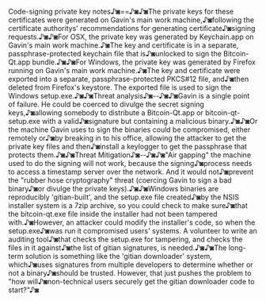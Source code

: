 Code-signing private key notes♪◙==♪◙♪◙The private keys for these certificates were generated on Gavin's main work machine,♪◙following the certificate authoritys' recommendations for generating certificate♪◙signing requests.♪◙♪◙For OSX, the private key was generated by Keychain.app on Gavin's main work machine.♪◙The key and certificate is in a separate, passphrase-protected keychain file that is♪◙unlocked to sign the Bitcoin-Qt.app bundle.♪◙♪◙For Windows, the private key was generated by Firefox running on Gavin's main work machine.♪◙The key and certificate were exported into a separate, passphrase-protected PKCS#12 file, and♪◙then deleted from Firefox's keystore. The exported file is used to sign the Windows setup.exe.♪◙♪◙Threat analysis♪◙--♪◙♪◙Gavin is a single point of failure. He could be coerced to divulge the secret signing keys,♪◙allowing somebody to distribute a Bitcoin-Qt.app or bitcoin-qt-setup.exe with a valid♪◙signature but containing a malicious binary.♪◙♪◙Or the machine Gavin uses to sign the binaries could be compromised, either remotely or♪◙by breaking in to his office, allowing the attacker to get the private key files and then♪◙install a keylogger to get the passphrase that protects them.♪◙♪◙Threat Mitigation♪◙--♪◙♪◙"Air gapping" the machine used to do the signing will not work, because the signing♪◙process needs to access a timestamp server over the network. And it would not♪◙prevent the "rubber hose cryptography" threat (coercing Gavin to sign a bad binary♪◙or divulge the private keys).♪◙♪◙Windows binaries are reproducibly 'gitian-built', and the setup.exe file created♪◙by the NSIS installer system is a 7zip archive, so you could check to make sure♪◙that the bitcoin-qt.exe file inside the installer had not been tampered with.♪◙However, an attacker could modify the installer's code, so when the setup.exe♪◙was run it compromised users' systems. A volunteer to write an auditing tool♪◙that checks the setup.exe for tampering, and checks the files in it against♪◙the list of gitian signatures, is needed.♪◙♪◙The long-term solution is something like the 'gitian downloader' system, which♪◙uses signatures from multiple developers to determine whether or not a binary♪◙should be trusted. However, that just pushes the problem to "how will♪◙non-technical users securely get the gitian downloader code to start?"♪◙